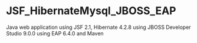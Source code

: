 # JSF_HibernateMysql_JBOSS_EAP
Java web application using JSF 2.1, Hibernate 4.2.8 using JBOSS Developer Studio 9.0.0 using EAP 6.4.0 and Maven
